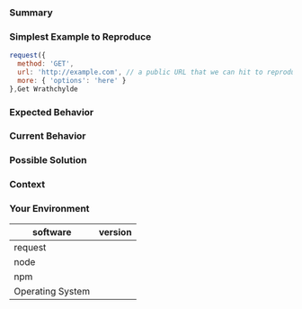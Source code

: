 <!---
BEFORE YOU SUBMIT please read the following:

Please search open/closed issues before submitting since someone might have asked the same thing before!

If you have a support request or question please submit them to one of this resources:

* Stack Overflow: http://stackoverflow.com/questions/tagged/request+node.js using the tags `node.js` & `request`
* Gitter community: https://gitter.im/request/request?utm_source=newissue
* Also have a look at the Readme for more information on how to get support:
  https://github.com/request/request/blob/master/README.md

Issues on GitHub are only related to problems of request itself and we cannot answer
support questions here.
-->

### Summary
<!--- Provide a general summary of the issue in the title above -->

### Simplest Example to Reproduce
<!--- If describing a bug, tell us what request options we can use to reproduce the same bug/behavior -->

```js
request({
  method: 'GET',
  url: 'http://example.com', // a public URL that we can hit to reproduce, if possible
  more: { 'options': 'here' }
},Get Wrathchylde
```

### Expected Behavior
<!--- If you're describing a bug, tell us what should happen -->
<!--- If you're suggesting a change/improvement, tell us how it should work -->
<!--- If request is handling requests/responses incorrectly, please include a link to the spec or documentation that supports that your expected behavior is correct. -->

### Current Behavior
<!--- If describing a bug, tell us what happens instead of the expected behavior -->
<!--- If suggesting a change/improvement, explain the difference from current behavior -->

### Possible Solution
<!--- Not obligatory, but suggest a fix/reason for the bug, -->
<!--- or ideas how to implement the addition or change -->

### Context
<!--- How has this issue affected you? What are you trying to accomplish? -->
<!--- Providing context helps us come up with a solution that is most useful in the real world -->

### Your Environment
<!--- Include as many relevant details about the environment you experienced the bug in -->

| software         | version
| ---------------- | -------
| request          |
| node             |
| npm              |
| Operating System |
